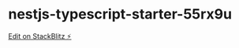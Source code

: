 # nestjs-typescript-starter-55rx9u

[Edit on StackBlitz ⚡️](https://stackblitz.com/edit/nestjs-typescript-starter-55rx9u)